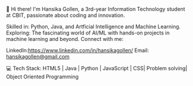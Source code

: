 👋 Hi there!
I'm Hansika Gollen, a 3rd-year Information Technology student at CBIT, passionate about coding and innovation.

Skilled in: Python, Java, and Artficial Intelligence and Machine Learning.
Exploring: The fascinating world of AI/ML with hands-on projects in machine learning and beyond.
Connect with me:

LinkedIn:https://www.linkedin.com/in/hansikagollen/
Email: hansikagollen@gmail.com

💻 Tech Stack:
HTML5 | Java | Python | JavaScript | CSS| Problem solving| Object Oriented Programming 

<!--
**hansikagollen/HansikaGollen** is a ✨ _special_ ✨ repository because its `README.md` (this file) appears on your GitHub profile.

Here are some ideas to get you started:

- 🔭 I’m currently working on ...
- 🌱 I’m currently learning ...
- 👯 I’m looking to collaborate on ...
- 🤔 I’m looking for help with ...
- 💬 Ask me about ...
- 📫 How to reach me: ...
- 😄 Pronouns: ...
- ⚡ Fun fact: ...
-->

